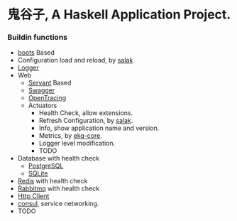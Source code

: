 # 鬼谷子, A Haskell Application Project.


### Buildin functions 

- [boots](https://hackage.haskell.org/package/boots) Based
- Configuration load and reload, by [salak](https://hackage.haskell.org/package/salak)
- [Logger](https://hackage.haskell.org/package/monad-logger)
- Web
  - [Servant](https://hackage.haskell.org/package/servant-server) Based
  - [Swagger](https://hackage.haskell.org/package/servant-swagger)
  - [OpenTracing](https://github.com/leptonyu/guiguzi/tree/master/third/opentracing)
  - Actuators
    - Health Check, allow extensions.
    - Refresh Configuration, by [salak](https://hackage.haskell.org/package/salak).
    - Info, show application name and version.
    - Metrics, by [ekg-core](https://hackage.haskell.org/package/ekg-core).
    - Logger level modification.
    - TODO
- Database with health check
  - [PostgreSQL](https://hackage.haskell.org/package/persistent-postgresql)
  - [SQLite](https://hackage.haskell.org/package/persistent-sqlite)
- [Redis](https://hackage.haskell.org/package/hedis) with health check
- [Rabbitmq](https://hackage.haskell.org/package/amqp) with health check
- [Http Client](https://hackage.haskell.org/package/http-client)
- [consul](https://www.consul.io), service networking.
- TODO